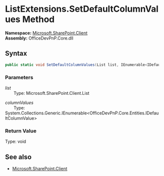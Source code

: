 # ListExtensions.SetDefaultColumnValues Method  
  

**Namespace:** [Microsoft.SharePoint.Client](Microsoft.SharePoint.Client.md)  
**Assembly:** OfficeDevPnP.Core.dll  
## Syntax
```C#
public static void SetDefaultColumnValues(List list, IEnumerable<IDefaultColumnValue> columnValues)
```
### Parameters
*list*  
&emsp;&emsp;Type: Microsoft.SharePoint.Client.List  

*columnValues*  
&emsp;&emsp;Type: System.Collections.Generic.IEnumerable<OfficeDevPnP.Core.Entities.IDefaultColumnValue>  

### Return Value
Type: void  

## See also
- [Microsoft.SharePoint.Client](Microsoft.SharePoint.Client.md)
